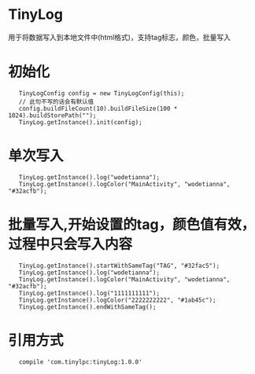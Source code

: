 # TinyLog
用于将数据写入到本地文件中(html格式)，支持tag标志，颜色，批量写入

# 初始化
```
   TinyLogConfig config = new TinyLogConfig(this);
   // 此句不写的话会有默认值
   config.buildFileCount(10).buildFileSize(100 * 1024).buildStorePath("");
   TinyLog.getInstance().init(config); 
```
# 单次写入
```
   TinyLog.getInstance().log("wodetianna");
   TinyLog.getInstance().logColor("MainActivity", "wodetianna", "#32acfb");
```

# 批量写入,开始设置的tag，颜色值有效，过程中只会写入内容
```
   TinyLog.getInstance().startWithSameTag("TAG", "#32fac5");
   TinyLog.getInstance().log("wodetianna");
   TinyLog.getInstance().logColor("MainActivity", "wodetianna", "#32acfb");
   TinyLog.getInstance().log("1111111111");
   TinyLog.getInstance().logColor("2222222222", "#1ab45c");
   TinyLog.getInstance().endWithSameTag();
```
# 引用方式
```
   compile 'com.tinylpc:tinyLog:1.0.0'
```
